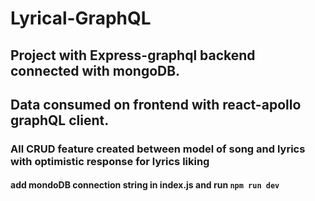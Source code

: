 # Lyrical-GraphQL
## Project with Express-graphql backend connected with mongoDB.

## Data consumed on frontend with react-apollo graphQL client.

### All CRUD feature created between model of song and lyrics with optimistic response for lyrics liking

#### add mondoDB connection string in index.js and run `npm run dev`
